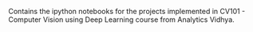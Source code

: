 Contains the ipython notebooks for the projects implemented in CV101 - Computer Vision using Deep Learning course from Analytics Vidhya.
